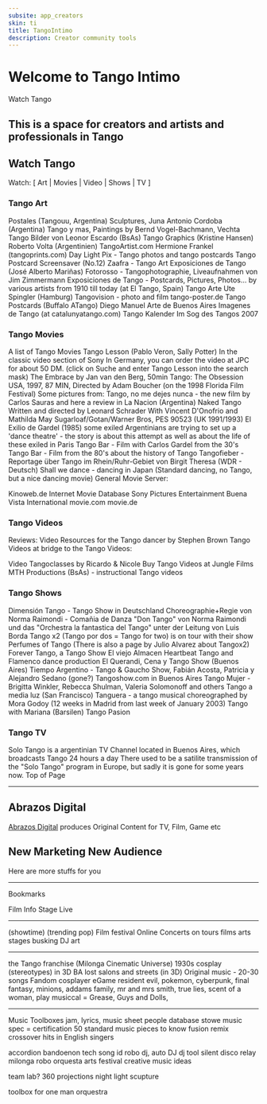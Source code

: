 ```yaml
---
subsite: app_creators
skin: ti
title: TangoIntimo
description: Creator community tools
---
```


# Welcome to Tango Intimo

Watch Tango

This is a space for creators and artists and professionals in Tango
---
## Watch Tango

Watch:	[ Art | Movies | Video | Shows | TV ]

### Tango Art

Postales (Tangouu, Argentina)
Sculptures, Juna Antonio Cordoba (Argentina)
Tango y mas, Paintings by Bernd Vogel-Bachmann, Vechta
Tango Bilder von Leonor Escardo (BsAs)
Tango Graphics (Kristine Hansen)
Roberto Volta (Argentinien)
TangoArtist.com
Hermione Frankel (tangoprints.com)
Day Light Pix - Tango photos and tango postcards
Tango Postcard Screensaver (No.12)
Zaafra - Tango Art
Exposiciones de Tango (José Alberto Mariñas)
Fotorosso - Tangophotographie, Liveaufnahmen von Jim Zimmermann
Exposiciones de Tango - Postcards, Pictures, Photos... by various artists from 1910 till today (at El Tango, Spain)
Tango Arte
Ute Spingler (Hamburg)
Tangovision - photo and film
tango-poster.de
Tango Postcards (Buffalo ATango)
Diego Manuel Arte de Buenos Aires
Imagenes de Tango (at catalunyatango.com)
Tango Kalender
Im Sog des Tangos 2007

### Tango Movies

A list of Tango Movies
Tango Lesson (Pablo Veron, Sally Potter) In the classic video section of Sony
In Germany, you can order the video at JPC for about 50 DM. (click on Suche and enter Tango Lesson into the search mask)
The Embrace by Jan van den Berg, 50min
Tango: The Obsession USA, 1997, 87 MIN, Directed by Adam Boucher (on the 1998 Florida Film Festival)
Some pictures from: Tango, no me dejes nunca - the new film by Carlos Sauras
and here a review in La Nacion (Argentina)
Naked Tango
Written and directed by Leonard Schrader
With Vincent D'Onofrio and Mathilda May
Sugarloaf/Gotan/Warner Bros, PES 90523 (UK 1991/1993)
El Exilio de Gardel (1985) some exiled Argentinians are trying to set up a 'dance theatre' - the story is about this attempt as well as about the life of these exiled in Paris
Tango Bar - Film with Carlos Gardel from the 30's
Tango Bar - Film from the 80's about the history of Tango
Tangofieber - Reportage über Tango im Rhein/Ruhr-Gebiet von Birgit Theresa (WDR - Deutsch)
Shall we dance - dancing in Japan (Standard dancing, no Tango, but a nice dancing movie)
General Movie Server:

Kinoweb.de
Internet Movie Database
Sony Pictures Entertainment
Buena Vista International
movie.com
movie.de

### Tango Videos

Reviews:
Video Resources for the Tango dancer by Stephen Brown
Tango Videos at bridge to the Tango
Videos:

Video Tangoclasses by Ricardo & Nicole
Buy Tango Videos at Jungle Films
MTH Productions (BsAs) - instructional Tango videos

### Tango Shows

Dimensión Tango - Tango Show in Deutschland Choreographie+Regie von Norma Raimondi - Comañia de Danza "Don Tango" von Norma Raimondi und das "Orchestra la fantastica del Tango" unter der Leitung von Luis Borda
Tango x2 (Tango por dos = Tango for two) is on tour with their show Perfumes of Tango
(There is also a page by Julio Alvarez about Tangox2)
Forever Tango, a Tango Show
El viejo Almacen
Heartbeat Tango and Flamenco dance production
El Querandi, Cena y Tango Show (Buenos Aires)
Tiempo Argentino - Tango & Gaucho Show, Fabián Acosta, Patricia y Alejandro Sedano (gone?)
Tangoshow.com in Buenos Aires
Tango Mujer - Brigitta Winkler, Rebecca Shulman, Valeria Solomonoff and others
Tango a media luz (San Francisco)
Tanguera - a tango musical choreographed by Mora Godoy (12 weeks in Madrid from last week of January 2003)
Tango with Mariana (Barsilen)
Tango Pasion

### Tango TV

Solo Tango is a argentinian TV Channel located in Buenos Aires, which broadcasts Tango 24 hours a day
There used to be a satilite transmission of the "Solo Tango" program in Europe, but sadly it is gone for some years now.
Top of Page


---

## Abrazos Digital
[Abrazos Digital](/ad) produces Original Content for TV, Film, Game etc

## New Marketing New Audience


Here are more stuffs for you

---
Bookmarks

  Film Info
  Stage Live

---

(showtime) (trending pop)
Film festival
Online Concerts
on tours
films
arts
stages
busking
DJ art



-----------------------------------
the Tango franchise (Milonga Cinematic Universe)
1930s
cosplay (stereotypes) in 3D
BA lost salons and streets (in 3D)
Original music - 20-30 songs
Fandom cosplayer
eGame
resident evil, pokemon, cyberpunk,
final fantasy, minions,
addams family, mr and mrs smith, true lies,
scent of a woman,
play musiccal = Grease, Guys and Dolls,



---------------------
Music Toolboxes
jam, lyrics, music sheet
people database
stowe
music spec = certification
50 standard music pieces to know
fusion remix crossover hits in English
singers

accordion bandoenon tech
song id
robo dj, auto DJ
dj tool
silent disco
relay milonga
robo orquesta
arts festival creative music ideas

team lab?
360 projections
night light scupture


toolbox for one man orquestra

